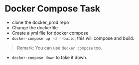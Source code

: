 # Docker Compose Task

- clone the docker_prod repo
- Change the dockerfile
- Create a yml file for docker compose
- `docker-compose up -d --build`; this will compose and build.

> Remark: You can use `docker compose` too.

- `docker-compose down` to take it down.
